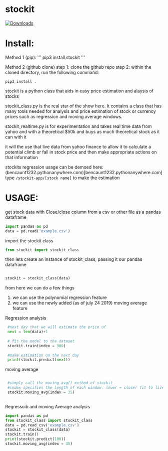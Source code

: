 # stockit
[![Downloads](https://pepy.tech/badge/stockit)](https://pepy.tech/project/stockit)

# Install: 

Method 1 (pip):
'''
pip3 install stockit
'''

Method 2 (github clone)
step 1: clone the github repo
step 2: within the cloned directory, run the following command:
```
pip3 install .
```

stockit is a python class that aids in easy price estimation and alaysis of stocks

stockit_class.py is the real star of the show here.  It contains a class that has many tools needed for analysis and price estimation of stock or currency prices such as regression and moving average windows.
 
stockit_realtime.py is for experimentation and takes real time data from yahoo and with a theoretical $50k and buys as much theoretical stock as it can with it 

it will the use that live data from yahoo finance to allow it to calculate a potential climb or fall in stock price and then make appropriate actions on that information

stockits regression usage can be demoed here: (bencaunt1232.pythonanywhere.com)[bencaunt1232.pythonanywhere.com]
type ```/stockit-app/[stock name]``` to make the estimation

# USAGE:

get stock data with Close/close column from a csv or other file as a pandas dataframe
```python
import pandas as pd 
data = pd.read('example.csv')
```
import the stockit class
```python
from stockit import stockit_class
```

then lets create an instance of stockit_class, passing it our pandas dataframe

```python

stockit = stockit_class(data)

```

from here we can do a few things 

1. we can use the polynomial regression feature 
2. we can use the newly added (as of july 24 2019) moving average feature 

Regression analysis 
```python
 #next day that we will estimate the price of 
 next = len(data)+1
 
 # fit the model to the dataset
 stockit.train(index = 300)
 
 #make estimation on the next day 
 print(stockit.predict(next))

```

moving average
```python

 #simply call the moving_avg() method of stockit
 #index specifies the length of each window, lower = closer fit to live data, higher = smoother line, your choice
 stockit.moving_avg(index = 35)
 
```

Regressuib and moving Average analysis
```python
import pandas as pd 
from stockit_class import stockit_class
data = pd.read_csv('example.csv')
stockit = stockit_class(data)
stockit.train()
print(stockit.predict(100))
stockit.moving_avg(index = 35)

```
